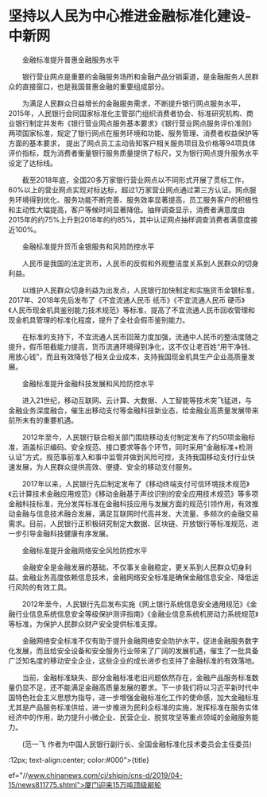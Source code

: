 # 坚持以人民为中心推进金融标准化建设-中新网

　　金融标准提升普惠金融服务水平

　　银行营业网点是重要的金融服务场所和金融产品分销渠道，是金融服务人民群众的直接窗口，也是我国普惠金融的重要组成部分。

　　为满足人民群众日益增长的金融服务需求，不断提升银行网点服务水平，2015年，人民银行会同国家标准化主管部门组织消费者协会、标准研究机构、商业银行制定并发布《银行营业网点服务基本要求》《银行营业网点服务评价准则》两项国家标准，规定了银行网点在服务环境和功能、服务管理、消费者权益保护等方面的基本要求， 提出了网点员工主动告知客户相关服务项目及价格等94项具体评价指标，既为消费者衡量银行服务质量提供了标尺，又为银行网点提升服务水平设定了达标线。

　　截至2018年底，全国20多万家银行营业网点以不同形式开展了贯标工作，60%以上的营业网点实现对标达标，超过1万家营业网点通过第三方认证。网点服务环境得到优化、服务功能不断完善、服务效率显著提高，员工服务客户的积极性和主动性大幅提高，客户等候时间显著降低。抽样调查显示，消费者满意度由2015年的约75%上升到2018年的约85%，其中认证网点抽样调查消费者满意度接近100%。

　　金融标准提升货币金银服务和风险防控水平

　　人民币是我国的法定货币，人民币的反假和外观整洁度关系到人民群众的切身利益。

　　以维护人民群众切身利益为出发点，人民银行加快制定和实施货币金银标准，2017年、2018年先后发布了《不宜流通人民币 纸币》《不宜流通人民币 硬币》《人民币现金机具鉴别能力技术规范》等标准，提高了不宜流通人民币回收管理和现金机具管理的标准化程度，提升了全社会假币鉴别能力。

　　在标准的支持下，不宜流通人民币回笼力度加强，流通中人民币的整洁度随之提升，假币阻截能力提高，货币流通环境得到净化，这不仅让老百姓“用干净钱、用放心钱”，而且有效降低了相关企业成本，支持我国现金机具生产企业高质量发展。

　　金融标准提升金融科技发展和风险防控水平

　　进入21世纪，移动互联网、云计算、大数据、人工智能等技术突飞猛进，与金融业务深度融合，催生出移动支付等金融科技新业态，给金融业高质量发展带来前所未有的重要机遇。

　　2012年至今，人民银行联合相关部门围绕移动支付制定发布了约50项金融标准，涵盖标识编码、安全规范、接口要求等各个环节，同时采用“金融标准+检测认证”方式，规范事前准入和事中监管并做到风险可控，支持我国移动支付行业快速发展，为人民群众提供高效、便捷、安全的移动支付服务。

　　2017年以来，人民银行先后制定发布了《移动终端支付可信环境技术规范》《云计算技术金融应用规范》《移动金融基于声纹识别的安全应用技术规范》等多项金融科技标准，充分发挥标准在金融科技应用与发展方面的规范引领作用，有效推动金融与信息技术融合发展，满足互联网时代高并发、大流量、多频次的金融交易需求。目前，人民银行正积极研究制定大数据、区块链、开放银行等标准规范，进一步引导金融科技健康有序发展。

　　金融标准提升金融网络安全风险防控水平

　　金融安全是金融发展的基础，不仅事关金融稳定，更关系到人民群众切身利益。金融业务高度依赖信息技术，金融网络安全标准是确保金融信息安全、降低运行风险的有效工具。

　　2012年至今，人民银行先后发布实施《网上银行系统信息安全通用规范》《金融行业信息系统信息安全等级保护测评指南》《金融业信息系统机房动力系统规范》等标准，为保护人民群众财产安全提供标准支撑。

　　金融网络安全标准不仅有助于提升金融网络安全防护水平，促进金融服务数字化发展，而且给安全设备和安全服务行业带来了广阔的发展机遇，催生了一批具备广泛知名度的移动安全企业，这些企业的成长进步也支持了金融标准的有效落地。

　　当前，金融标准缺失、部分金融标准老旧问题依然存在，金融产品服务标准数量仍显不足，还不能满足金融高质量发展的要求。下一步我们将以习近平新时代中国特色社会主义思想为指导，进一步增强金融标准化工作的使命感，加大金融标准尤其是产品服务标准供给，进一步推进为民利企标准的实施，发挥标准在服务实体经济中的作用，助力提升小微企业、民营企业、脱贫攻坚等重点领域的金融服务能力。

　　(范一飞 作者为中国人民银行副行长、全国金融标准化技术委员会主任委员)

:12px; text-align:center; color:#000">{title}

ef="//www.chinanews.com/cj/shipin/cns-d/2019/04-15/news811775.shtml">厦门迎来15万吨顶级邮轮
